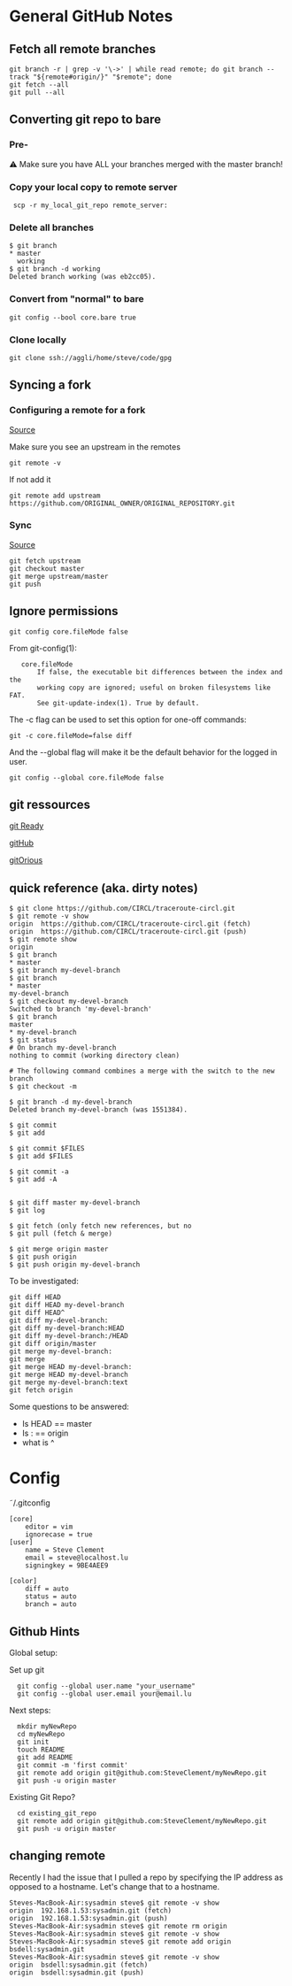 # General GitHub Notes

## Fetch all remote branches

```
git branch -r | grep -v '\->' | while read remote; do git branch --track "${remote#origin/}" "$remote"; done
git fetch --all
git pull --all
```
## Converting git repo to bare

### Pre-

:warning: Make sure you have ALL your branches merged with the master branch!

### Copy your local copy to remote server

```
 scp -r my_local_git_repo remote_server:
```

### Delete all branches

```
$ git branch
* master
  working
$ git branch -d working
Deleted branch working (was eb2cc05).
```

### Convert from "normal" to bare

```
git config --bool core.bare true
```

### Clone locally

```
git clone ssh://aggli/home/steve/code/gpg
```

## Syncing a fork

### Configuring a remote for a fork

[Source](https://help.github.com/articles/configuring-a-remote-for-a-fork/)

Make sure you see an upstream in the remotes

```
git remote -v
```

If not add it

```
git remote add upstream https://github.com/ORIGINAL_OWNER/ORIGINAL_REPOSITORY.git
```

### Sync

[Source](https://help.github.com/articles/syncing-a-fork/)

```
git fetch upstream
git checkout master
git merge upstream/master
git push
```

## Ignore permissions

```
git config core.fileMode false
```

From git-config(1):

```
   core.fileMode
       If false, the executable bit differences between the index and the
       working copy are ignored; useful on broken filesystems like FAT.
       See git-update-index(1). True by default.
```

The -c flag can be used to set this option for one-off commands:

```
git -c core.fileMode=false diff
```

And the --global flag will make it be the default behavior for the logged in user.

```
git config --global core.fileMode false
```

## git ressources

[git Ready](http://gitready.com)

[gitHub](http://github.com)

[gitOrious](https://gitorious.org/)

## quick reference (aka. dirty notes)

```
$ git clone https://github.com/CIRCL/traceroute-circl.git
$ git remote -v show
origin  https://github.com/CIRCL/traceroute-circl.git (fetch)
origin  https://github.com/CIRCL/traceroute-circl.git (push)
$ git remote show
origin
$ git branch
* master
$ git branch my-devel-branch
$ git branch
* master
my-devel-branch
$ git checkout my-devel-branch
Switched to branch 'my-devel-branch'
$ git branch
master
* my-devel-branch
$ git status
# On branch my-devel-branch
nothing to commit (working directory clean)

# The following command combines a merge with the switch to the new branch
$ git checkout -m

$ git branch -d my-devel-branch
Deleted branch my-devel-branch (was 1551384).

$ git commit
$ git add

$ git commit $FILES
$ git add $FILES

$ git commit -a
$ git add -A


$ git diff master my-devel-branch
$ git log

$ git fetch (only fetch new references, but no
$ git pull (fetch & merge)

$ git merge origin master
$ git push origin
$ git push origin my-devel-branch
```

To be investigated:

```
git diff HEAD
git diff HEAD my-devel-branch
git diff HEAD^
git diff my-devel-branch:
git diff my-devel-branch:HEAD
git diff my-devel-branch:/HEAD
git diff origin/master
git merge my-devel-branch:
git merge
git merge HEAD my-devel-branch:
git merge HEAD my-devel-branch
git merge my-devel-branch:text
git fetch origin
```

Some questions to be answered:

* Is HEAD == master
* Is : == origin
* what is ^

# Config

˜/.gitconfig
```
[core]
    editor = vim
    ignorecase = true
[user]
    name = Steve Clement
    email = steve@localhost.lu
    signingkey = 9BE4AEE9

[color]
    diff = auto
    status = auto
    branch = auto
```


## Github Hints

Global setup:

Set up git
```
  git config --global user.name "your_username"
  git config --global user.email your@email.lu
```

Next steps:

```
  mkdir myNewRepo
  cd myNewRepo
  git init
  touch README
  git add README
  git commit -m 'first commit'
  git remote add origin git@github.com:SteveClement/myNewRepo.git
  git push -u origin master
```

Existing Git Repo?

```
  cd existing_git_repo
  git remote add origin git@github.com:SteveClement/myNewRepo.git
  git push -u origin master
```

## changing remote

Recently I had the issue that I pulled a repo by specifying the IP address as opposed to a hostname.
Let's change that to a hostname.

```
Steves-MacBook-Air:sysadmin steve$ git remote -v show
origin  192.168.1.53:sysadmin.git (fetch)
origin  192.168.1.53:sysadmin.git (push)
Steves-MacBook-Air:sysadmin steve$ git remote rm origin
Steves-MacBook-Air:sysadmin steve$ git remote -v show
Steves-MacBook-Air:sysadmin steve$ git remote add origin bsdell:sysadmin.git
Steves-MacBook-Air:sysadmin steve$ git remote -v show
origin  bsdell:sysadmin.git (fetch)
origin  bsdell:sysadmin.git (push)
```
